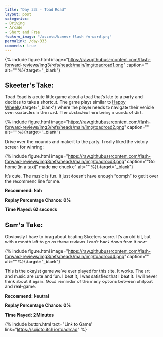 ```yaml
---
title: "Day 333 - Toad Road"
layout: post
categories:
- Driving
- Arcade
- Short and Free
feature_image: "/assets/banner-flash-forward.png"
permalink: /day-333
comments: true
---
```


{% include figure.html image="https://raw.githubusercontent.com/flash-forward-reviews/img3/refs/heads/main/img/toadroad1.png" caption="" alt="" %}{:target="_blank"}
 
## Skeeter's Take:

Toad Road is a cute little game about a toad that’s late to a party and decides to take a shortcut. The game plays similar to [Happy Wheels](https://web.archive.org/web/20180817154659/http://postpostproduction.com/flash-in-the-pan/happy-wheels/){:target="_blank"} where the player needs to navigate their vehicle over obstacles in the road. The obstacles here being mounds of dirt: 

{% include figure.html image="https://raw.githubusercontent.com/flash-forward-reviews/img3/refs/heads/main/img/toadroad2.png" caption="" alt="" %}{:target="_blank"}

Drive over the mounds and make it to the party. I really liked the victory screen for winning: 

{% include figure.html image="https://raw.githubusercontent.com/flash-forward-reviews/img3/refs/heads/main/img/toadroad3.png" caption="“Go home (in a taxi)” made me chuckle" alt="" %}{:target="_blank"}

It’s cute. The music is fun. It just doesn’t have enough “oomph” to get it over the recommend line for me. 

**Recommend: Nah**

**Replay Percentage Chance: 0%**

**Time Played: 62 seconds**

## Sam's Take:

Obviously I have to brag about beating Skeeters score. It’s an old bit, but with a month left to go on these reviews I can’t back down from it now:

{% include figure.html image="https://raw.githubusercontent.com/flash-forward-reviews/img3/refs/heads/main/img/toadroad4.png" caption="" alt="" %}{:target="_blank"}

This is the okayist game we’ve ever played for this site. It works. The art and music are cute and fun. I beat it, I was satisfied that I beat it. I will never think about it again. Good reminder of the many options between shitpost and real-game.

**Recommend: Neutral**

**Replay Percentage Chance: 0%**

**Time Played: 2 Minutes**

{% include button.html text="Link to Game" link="https://sojioto.itch.io/toadroad" %}